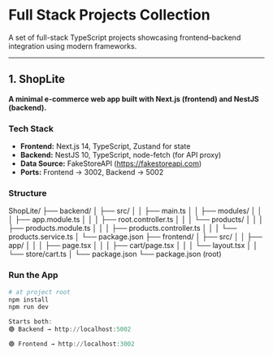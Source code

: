 # Full Stack Projects Collection
A set of full-stack TypeScript projects showcasing frontend–backend integration using modern frameworks.

---

## 1. ShopLite
**A minimal e-commerce web app built with Next.js (frontend) and NestJS (backend).**

### Tech Stack
- **Frontend:** Next.js 14, TypeScript, Zustand for state
- **Backend:** NestJS 10, TypeScript, node-fetch (for API proxy)
- **Data Source:** FakeStoreAPI (https://fakestoreapi.com)
- **Ports:** Frontend → 3002, Backend → 5002

### Structure
ShopLite/
├── backend/
│ ├── src/
│ │ ├── main.ts
│ │ ├── modules/
│ │ │ ├── app.module.ts
│ │ │ ├── root.controller.ts
│ │ │ └── products/
│ │ │ ├── products.module.ts
│ │ │ ├── products.controller.ts
│ │ │ └── products.service.ts
│ └── package.json
├── frontend/
│ ├── src/
│ │ ├── app/
│ │ │ ├── page.tsx
│ │ │ ├── cart/page.tsx
│ │ │ └── layout.tsx
│ │ └── store/cart.ts
│ └── package.json
└── package.json (root)

### Run the App
```powershell
# at project root
npm install
npm run dev

Starts both:
🟢 Backend → http://localhost:5002

🟢 Frontend → http://localhost:3002



